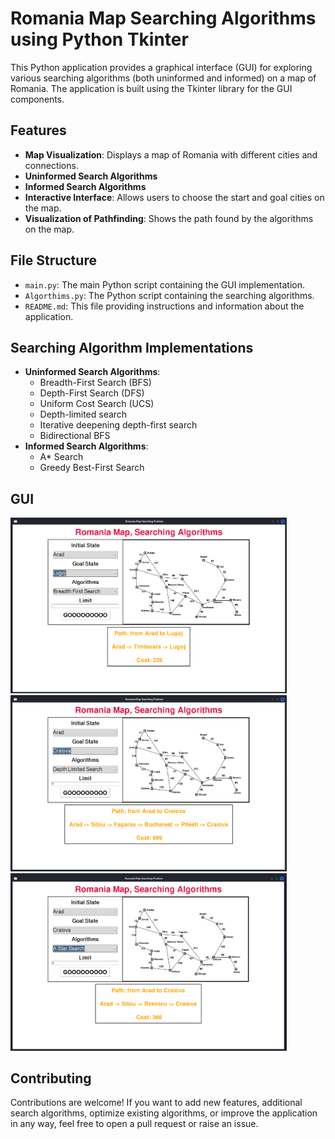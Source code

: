 # Romania Map Searching Algorithms using Python Tkinter

This Python application provides a graphical interface (GUI) for exploring various searching algorithms (both uninformed and informed) on a map of Romania. The application is built using the Tkinter library for the GUI components.

## Features

- **Map Visualization**: Displays a map of Romania with different cities and connections.
- **Uninformed Search Algorithms**
- **Informed Search Algorithms**
- **Interactive Interface**: Allows users to choose the start and goal cities on the map.
- **Visualization of Pathfinding**: Shows the path found by the algorithms on the map.

## File Structure

- `main.py`: The main Python script containing the GUI implementation.
- `Algorthims.py`: The Python script containing the searching algorithms.
- `README.md`: This file providing instructions and information about the application.

## Searching Algorithm Implementations

- **Uninformed Search Algorithms**:
  - Breadth-First Search (BFS)
  - Depth-First Search (DFS)
  - Uniform Cost Search (UCS)
  - Depth-limited search
  - Iterative deepening depth-first search
  - Bidirectional BFS
- **Informed Search Algorithms**:
  - A* Search
  - Greedy Best-First Search

## GUI

<img src="./gui_img/Screenshot_2024-01-02_00-35-35.png" title="" alt="" width="442">
<img src="./gui_img/Screenshot_2024-01-02_00-36-36.png" title="" alt="" width="442">
<img src="./gui_img/Screenshot_2024-01-02_00-36-54.png" title="" alt="" width="442">

## Contributing

Contributions are welcome! If you want to add new features, additional search algorithms, optimize existing algorithms, or improve the application in any way, feel free to open a pull request or raise an issue.